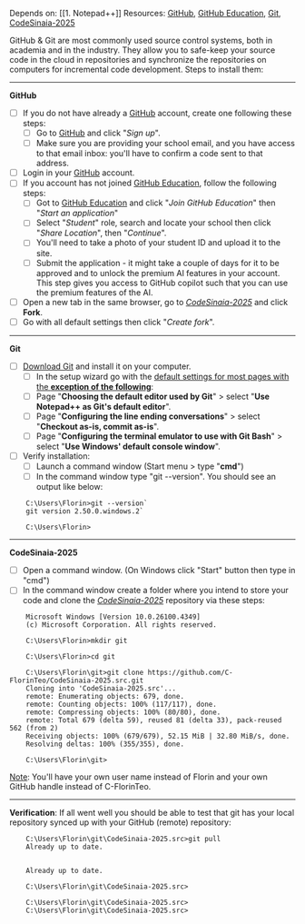 Depends on: [[1. Notepad++]]
Resources: [GitHub](https://github.com/), [GitHub Education](https://github.com/education), [Git](https://git-scm.com/downloads), [CodeSinaia-2025](https://github.com/FlorinTeo/CodeSinaia-2025.src)

GitHub & Git are most commonly used source control systems, both in academia and in the industry. They allow you to safe-keep your source code in the cloud in repositories and synchronize the repositories on computers for incremental code development.
Steps to install them:

----
**GitHub**
- [ ] If you do not have already a [GitHub](https://github.com/)  account, create one following these steps:
	- [ ] Go to [GitHub](https://github.com/) and click "*Sign up*". 
	- [ ] Make sure you are providing your school email, and you have access to that email inbox: you'll have to confirm a code sent to that address.
- [ ] Login in your [GitHub](https://github.com/) account.
- [ ] If you account has not joined [GitHub Education](https://github.com/education), follow the following steps:
	- [ ] Got to [GitHub Education](https://github.com/education) and click "*Join GitHub Education*" then "*Start an application*"
	- [ ] Select "*Student*" role, search and locate your school then click "*Share Location*", then "*Continue*".
	- [ ] You'll need to take a photo of your student ID and upload it to the site.
	- [ ] Submit the application - it might take a couple of days for it to be approved and to unlock the premium AI features in your account.
	This step gives you access to GitHub copilot such that you can use the premium features of the AI.
- [ ] Open a new tab in the same browser, go to [_CodeSinaia-2025_](https://github.com/FlorinTeo/CodeSinaia-2025.src) and click **Fork**.
- [ ] Go with all default settings then click "*Create fork*".

----
**Git**
- [ ] [Download Git](https://git-scm.com/downloads) and install it on your computer.
	- [ ] In the setup wizard go with the <u>default settings for most pages with the <b>exception of the following</b></u>:
	- [ ] Page  "**Choosing the default editor used by Git**" >  select "**Use Notepad++ as Git's default editor**".
	- [ ] Page "**Configuring the line ending conversations**" > select "**Checkout as-is, commit as-is**".
	- [ ] Page "**Configuring the terminal emulator to use with Git Bash**" > select "**Use Windows' default console window**".
- [ ] Verify installation:
	- [ ] Launch a command window (Start menu > type "**cmd**")
	- [ ] In the command window type "git --version". You should see an output like below:

```
    C:\Users\Florin>git --version`
    git version 2.50.0.windows.2`

    C:\Users\Florin>
```

----
**CodeSinaia-2025**
- [ ] Open a command window. (On Windows click "Start" button then type in "cmd")
- [ ] In the command window create a folder where you intend to store your code and clone the [_CodeSinaia-2025_](https://github.com/FlorinTeo/CodeSinaia-2025.src) repository via these steps:
```
    Microsoft Windows [Version 10.0.26100.4349]
    (c) Microsoft Corporation. All rights reserved.
    
    C:\Users\Florin>mkdir git
    
    C:\Users\Florin>cd git
    
    C:\Users\Florin\git>git clone https://github.com/C-FlorinTeo/CodeSinaia-2025.src.git
    Cloning into 'CodeSinaia-2025.src'...
    remote: Enumerating objects: 679, done.
    remote: Counting objects: 100% (117/117), done.
    remote: Compressing objects: 100% (80/80), done.
    remote: Total 679 (delta 59), reused 81 (delta 33), pack-reused 562 (from 2)
    Receiving objects: 100% (679/679), 52.15 MiB | 32.80 MiB/s, done.
    Resolving deltas: 100% (355/355), done.
    
    C:\Users\Florin\git>
```
<u>Note</u>: You'll have your own user name instead of Florin and your own GitHub handle instead of C-FlorinTeo.

----
**Verification**: If all went well you should be able to test that git has your local repository synced up with your GitHub (remote) repository:
```
    C:\Users\Florin\git\CodeSinaia-2025.src>git pull
    Already up to date.
    

    Already up to date.
    
    C:\Users\Florin\git\CodeSinaia-2025.src>
    
    C:\Users\Florin\git\CodeSinaia-2025.src>
    C:\Users\Florin\git\CodeSinaia-2025.src>
```

